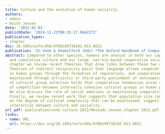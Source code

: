 ```yaml
---
title: Culture and the evolution of human sociality
authors:
- admin
- Keith Jensen
date: '2012-01-01'
publishDate: '2024-11-22T08:25:17.964227Z'
publication_types:
- chapter
doi: 10.1093/oxfordhb/9780199738182.013.0022
publication: 'In Vonk & Shakelford (Eds) *The Oxford Handbook of Comparative Evolutionary Psychology*, pp. 419-433. Oxford University Press'
abstract: Compared to other species, humans are unusual in both our capacity for extensive
  and cumulative culture and our large, non-kin-based cooperative societies. In this
  chapter we review recent theories that draw links between these two unusual traits.
  Theories of indirect reciprocity posit that language allows cooperation to be maintained
  in human groups through the formation of reputations, and cooperation can also be
  maintained through altruistic or third-party punishment of noncooperators. The theory
  of cultural group selection holds that cooperative tendencies arose as a result
  of competition between internally cohesive cultural groups in human prehistory.
  We also discuss the role of social emotions in maintaining cooperative societies.
  Finally, we review recent work that suggests that population size can set limits
  on the degree of cultural complexity that can be maintained, suggesting a two-way
  interaction between culture and sociality.
url_pdf: publication/vonk-culture-2012/Mesoudi_Jensen_chapter_2012.pdf
links:
- name: URL
  url: https://doi.org/10.1093/oxfordhb/9780199738182.013.0022
---
```

